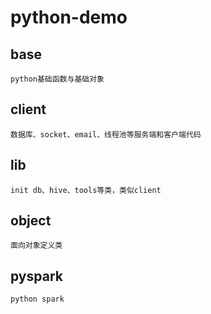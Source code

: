 # python-demo

## base
```aidl
python基础函数与基础对象
```

## client
```aidl
数据库、socket、email、线程池等服务端和客户端代码
```

## lib
```aidl
init db、hive、tools等类，类似client
```

## object
```aidl
面向对象定义类
```

## pyspark
```aidl
python spark
```